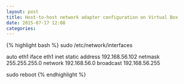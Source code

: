```yaml
---
layout: post
title: Host-to-host network adapter configuration on Virtual Box
date: 2015-07-17 12:08 
categories: 
---
```

{% highlight bash %}
sudo /etc/network/interfaces

auto eth1
iface eth1 inet static
	address 192.168.56.102
	netmask 255.255.255.0
	network 192.168.56.0
	broadcast 192.168.56.255

sudo reboot
{% endhighlight %}
